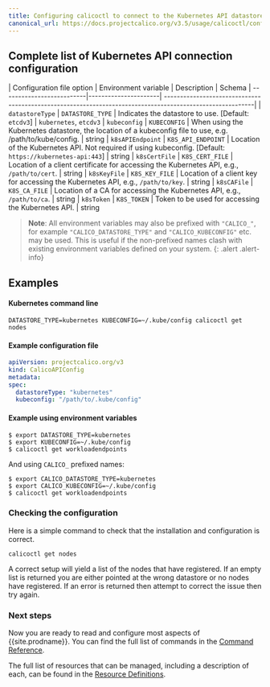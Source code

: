 ```yaml
---
title: Configuring calicoctl to connect to the Kubernetes API datastore
canonical_url: https://docs.projectcalico.org/v3.5/usage/calicoctl/configure/kdd
---
```



## Complete list of Kubernetes API connection configuration

| Configuration file option | Environment variable | Description                                                                                               | Schema
| --------------------------|----------------------| ----------------------------------------------------------------------------------------------------------|
| `datastoreType`           | `DATASTORE_TYPE`     | Indicates the datastore to use. [Default: `etcdv3`]                                                       | `kubernetes`, `etcdv3`
| `kubeconfig`              | `KUBECONFIG`         | When using the Kubernetes datastore, the location of a kubeconfig file to use, e.g. /path/to/kube/config. | string
| `k8sAPIEndpoint`          | `K8S_API_ENDPOINT`   | Location of the Kubernetes API. Not required if using kubeconfig. [Default: `https://kubernetes-api:443`] | string
| `k8sCertFile`             | `K8S_CERT_FILE`      | Location of a client certificate for accessing the Kubernetes API, e.g., `/path/to/cert`.                 | string
| `k8sKeyFile`              | `K8S_KEY_FILE`       | Location of a client key for accessing the Kubernetes API, e.g., `/path/to/key`.                          | string
| `k8sCAFile`               | `K8S_CA_FILE`        | Location of a CA for accessing the Kubernetes API, e.g., `/path/to/ca`.                                   | string
| `k8sToken`                | `K8S_TOKEN`          | Token to be used for accessing the Kubernetes API.                                                        | string


> **Note**: All environment variables may also be prefixed with `"CALICO_"`, for
> example `"CALICO_DATASTORE_TYPE"` and `"CALICO_KUBECONFIG"` etc. may be used.
> This is useful if the non-prefixed names clash with existing environment
> variables defined on your system.
{: .alert .alert-info}


## Examples

#### Kubernetes command line

```
DATASTORE_TYPE=kubernetes KUBECONFIG=~/.kube/config calicoctl get nodes
```

#### Example configuration file

```yaml
apiVersion: projectcalico.org/v3
kind: CalicoAPIConfig
metadata:
spec:
  datastoreType: "kubernetes"
  kubeconfig: "/path/to/.kube/config"
```

#### Example using environment variables

```shell
$ export DATASTORE_TYPE=kubernetes
$ export KUBECONFIG=~/.kube/config
$ calicoctl get workloadendpoints
```

And using `CALICO_` prefixed names:

```shell
$ export CALICO_DATASTORE_TYPE=kubernetes
$ export CALICO_KUBECONFIG=~/.kube/config
$ calicoctl get workloadendpoints
```


### Checking the configuration

Here is a simple command to check that the installation and configuration is
correct.

```
calicoctl get nodes
```

A correct setup will yield a list of the nodes that have registered.  If an
empty list is returned you are either pointed at the wrong datastore or no
nodes have registered.  If an error is returned then attempt to correct the
issue then try again.


### Next steps

Now you are ready to read and configure most aspects of {{site.prodname}}.  You can
find the full list of commands in the
[Command Reference]({{site.baseurl}}/{{page.version}}/reference/calicoctl/commands/).

The full list of resources that can be managed, including a description of each,
can be found in the
[Resource Definitions]({{site.baseurl}}/{{page.version}}/reference/calicoctl/resources/).
